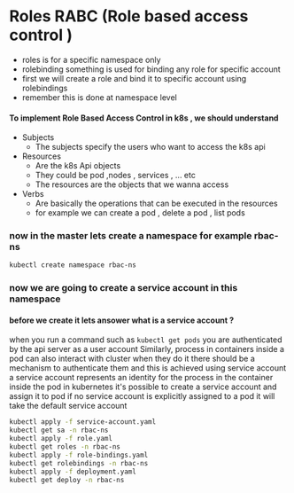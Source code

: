 # Roles RABC (Role based access control )

* roles is for a specific namespace only
* rolebinding something is used for binding any role for specific  account
* first we will create a role and bind it to specific account using rolebindings
* remember this is done at namespace level

#### To implement Role Based Access Control in k8s , we should understand

* Subjects
  * The subjects specify the users who want to access the k8s api
* Resources
  * Are the k8s Api objects
  * They could be pod ,nodes , services , ... etc
  * The resources are the objects that we wanna access
* Verbs
  * Are basically the operations that can be executed in the resources
  * for example we can create a pod , delete a pod , list pods

### now in the master lets create a namespace for example rbac-ns

```bash
kubectl create namespace rbac-ns
```

### now we are going to create a service account in this namespace
#### before we create it lets ansower  what is a service account ?
when you run a command such as ```kubectl get pods``` you are authenticated by the api server as a user account
Similarly, process in containers inside a pod can also interact with cluster when they do it there should be
a mechanism to authenticate them and this is achieved using service account
a service account represents an identity for the process in the container inside the pod
in kubernetes it's possible to create a service account and assign it to pod
if no service account is explicitly  assigned to a pod it will take the default service account

```bash
kubectl apply -f service-account.yaml
kubectl get sa -n rbac-ns
kubectl apply -f role.yaml
kubectl get roles -n rbac-ns
kubectl apply -f role-bindings.yaml
kubectl get rolebindings -n rbac-ns
kubectl apply -f deployment.yaml
kubectl get deploy -n rbac-ns
```
